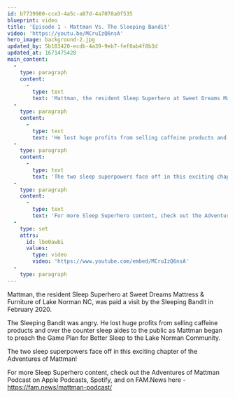 ```yaml
---
id: b7739980-cce3-4a5c-a87d-4a7078a0f535
blueprint: video
title: 'Episode 1 - Mattman Vs. The Sleeping Bandit'
video: 'https://youtu.be/MCruIzQ6nsA'
hero_image: background-2.jpg
updated_by: 5b183420-ecdb-4a39-9eb7-fef8ab4f8b3d
updated_at: 1671475428
main_content:
  -
    type: paragraph
    content:
      -
        type: text
        text: 'Mattman, the resident Sleep Superhero at Sweet Dreams Mattress & Furniture of Lake Norman NC, was paid a visit by the Sleeping Bandit in February 2020. The Sleeping Bandit was angry.'
  -
    type: paragraph
    content:
      -
        type: text
        text: 'He lost huge profits from selling caffeine products and over the counter sleep aides to the public as Mattman began to preach the Game Plan for Better Sleep to the Lake Norman Community.'
  -
    type: paragraph
    content:
      -
        type: text
        text: 'The two sleep superpowers face off in this exciting chapter of the Adventures of Mattman!'
  -
    type: paragraph
    content:
      -
        type: text
        text: 'For more Sleep Superhero content, check out the Adventures of Mattman Podcast on Apple Podcasts, Spotify, and on FAM.News here - https://fam.news/mattman-podcast/'
  -
    type: set
    attrs:
      id: lbe0awbi
      values:
        type: video
        video: 'https://www.youtube.com/embed/MCruIzQ6nsA'
  -
    type: paragraph
---
```

Mattman, the resident Sleep Superhero at Sweet Dreams Mattress & Furniture of Lake Norman NC, was paid a visit by the Sleeping Bandit in February 2020.  

The Sleeping Bandit was angry.  He lost huge profits from selling caffeine products and over the counter sleep aides to the public as Mattman began to preach the Game Plan for Better Sleep to the Lake Norman Community.  

The two sleep superpowers face off in this exciting chapter of the Adventures of Mattman!  

For more Sleep Superhero content, check out the Adventures of Mattman Podcast on Apple Podcasts, Spotify, and on FAM.News here - https://fam.news/mattman-podcast/